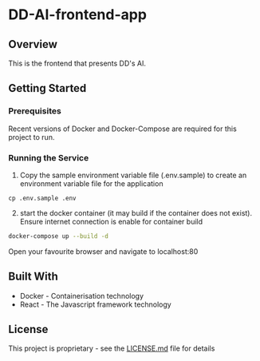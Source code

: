# DD-AI-frontend-app

## Overview

This is the frontend that presents DD's AI.

## Getting Started

### Prerequisites

Recent versions of Docker and Docker-Compose are required for this project to run.

### Running the Service

1. Copy the sample environment variable file (.env.sample) to create an environment variable file for the application

```
cp .env.sample .env
```

2. start the docker container (it may build if the container does not exist). Ensure internet connection is enable for container build

```bash
docker-compose up --build -d
```

Open your favourite browser and navigate to localhost:80

## Built With

- Docker - Containerisation technology
- React - The Javascript framework technology

## License

This project is proprietary - see the [LICENSE.md](LICENSE.md) file for details
